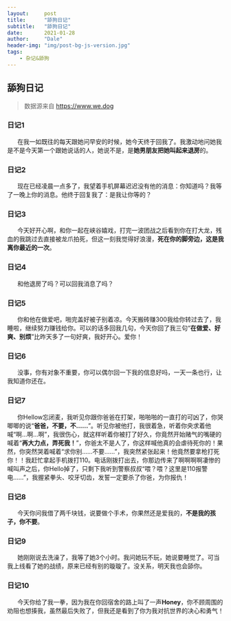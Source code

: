 ```yaml
---
layout:     post
title:      "舔狗日记"
subtitle:   "舔狗日记"
date:       2021-01-28
author:     "Dale"
header-img: "img/post-bg-js-version.jpg"
tags:
    - 杂记&舔狗 
---
```


## 舔狗日记
> 数据源来自 https://www.we.dog 

### 日记1
&#160;&#160; &#160; &#160;在我一如既往的每天跟她问早安的时候，她今天终于回我了。我激动地问她我是不是今天第一个跟她说话的人，她说不是，是**她男朋友把她叫起来退房**的。

### 日记2
&#160;&#160; &#160; &#160;现在已经凌晨一点多了，我望着手机屏幕迟迟没有他的消息：你知道吗？我等了一晚上你的消息。他终于回复我了：是我让你等的？

### 日记3
&#160;&#160; &#160; &#160;今天好开心啊，和你一起在峡谷嬉戏，打完一波团战之后看到你在打大龙，残血的我跳过去直接被龙爪拍死，但这一刻我觉得好浪漫，**死在你的脚旁边，这是我离你最近的一次**。

### 日记4
&#160;&#160; &#160; &#160;和他退房了吗？可以回我消息了吗？

### 日记5
&#160;&#160; &#160; &#160;你和他在做爱吧，啪完盖好被子别着凉。今天搬砖赚300我给你转过去了，我睡啦，继续努力赚钱给你。可以的话多回我几句，今天你回了我三句“**在做爱、好爽、别烦**”比昨天多了一句好爽，我好开心。爱你！

### 日记6
&#160;&#160; &#160; &#160;没事，你有对象不重要，你可以偶尔回一下我的信息好吗，一天一条也行，让我知道你还在。

### 日记7
&#160;&#160; &#160; &#160;你Hellow忘闭麦，我听见你跟你爸爸在打架，啪啪啪的一直打的可凶了，你哭唧唧的说“**爸爸，不要，不……**”。听见你被他打，我很着急，听着你央求着他喊“啊…啊…啊”，我很伤心，就这样听着你被打了好久，你竟然开始赌气的嘴硬的喊着“**再大力点，弄死我！**”，你爸太不是人了，你这样喊他真的会虐待死你的！果然，你突然哭着喊着“求你别……不要……”，我突然紧张起来！他竟然要拿枪打死你！！我赶忙拿起手机拨打110。电话刚拨打出去，你那边传来了啊啊啊啊凄惨的喊叫声之后，你Hello掉了，只剩下我听到警察叔叔“喂？喂？这里是110报警电……”，我握紧拳头、咬牙切齿，发誓一定要杀了你爸，为你报仇！

### 日记8
&#160;&#160; &#160; &#160;今天你问我借了两千块钱，说要做个手术，你果然还是爱我的，**不是我的孩子，你不要**。 

### 日记9
&#160;&#160; &#160; &#160;她刚刚说去洗澡了，我等了她3个小时。我问她玩不玩，她说要睡觉了。可当我上线看了她的战绩，原来已经有别的璇璇了。没关系，明天我也会舔你。

### 日记10
&#160;&#160; &#160; &#160;今天你给了我一拳，因为我在你回宿舍的路上叫了一声**Honey**，你不顾周围的劝阻也想揍我，虽然最后失败了，但我还是看到了你为我对抗世界的决心和勇气！

